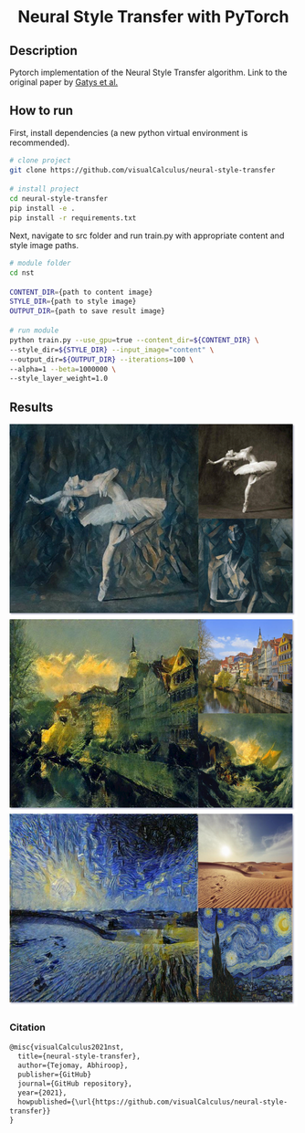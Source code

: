 <div align="center">    
 
# Neural Style Transfer with PyTorch

</div>
 
## Description   
Pytorch implementation of the Neural Style Transfer algorithm. Link to the original paper by [Gatys et al.](./paper/neural_style_transfer.pdf)

## How to run   
First, install dependencies (a new python virtual environment is recommended).   
```bash
# clone project   
git clone https://github.com/visualCalculus/neural-style-transfer

# install project   
cd neural-style-transfer
pip install -e .
pip install -r requirements.txt
 ```   
 Next, navigate to src folder and run train.py with appropriate content and style image paths.  
 ```bash
# module folder
cd nst

CONTENT_DIR={path to content image}
STYLE_DIR={path to style image}
OUTPUT_DIR={path to save result image}

# run module
python train.py --use_gpu=true --content_dir=${CONTENT_DIR} \
--style_dir=${STYLE_DIR} --input_image="content" \
--output_dir=${OUTPUT_DIR} --iterations=100 \ 
--alpha=1 --beta=1000000 \ 
--style_layer_weight=1.0

```

## Results
<div align="center">

![result1](misc/result_collage.png)
![result2](misc/result_collage_2.png)
![result3](misc/result_collage_3.png)

</div>

### Citation   
```
@misc{visualCalculus2021nst,
  title={neural-style-transfer},
  author={Tejomay, Abhiroop},
  publisher={GitHub}
  journal={GitHub repository},
  year={2021},
  howpublished={\url{https://github.com/visualCalculus/neural-style-transfer}}
}
```   
